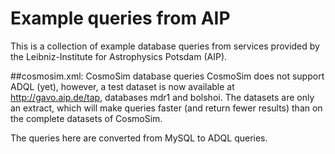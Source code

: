 # Example queries from AIP
This is a collection of example database queries from services provided 
by the Leibniz-Institute for Astrophysics Potsdam (AIP).

##cosmosim.xml: CosmoSim database queries
CosmoSim does not support ADQL (yet), however, a test dataset is now 
available at http://gavo.aip.de/tap, databases mdr1 and bolshoi.
The datasets are only an extract, which will make queries faster (and 
return fewer results) than on the complete datasets of CosmoSim.

The queries here are converted from MySQL to ADQL queries.

